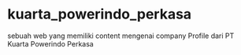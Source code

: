 # kuarta_powerindo_perkasa
sebuah web yang memiliki content mengenai company Profile dari PT Kuarta Powerindo Perkasa

